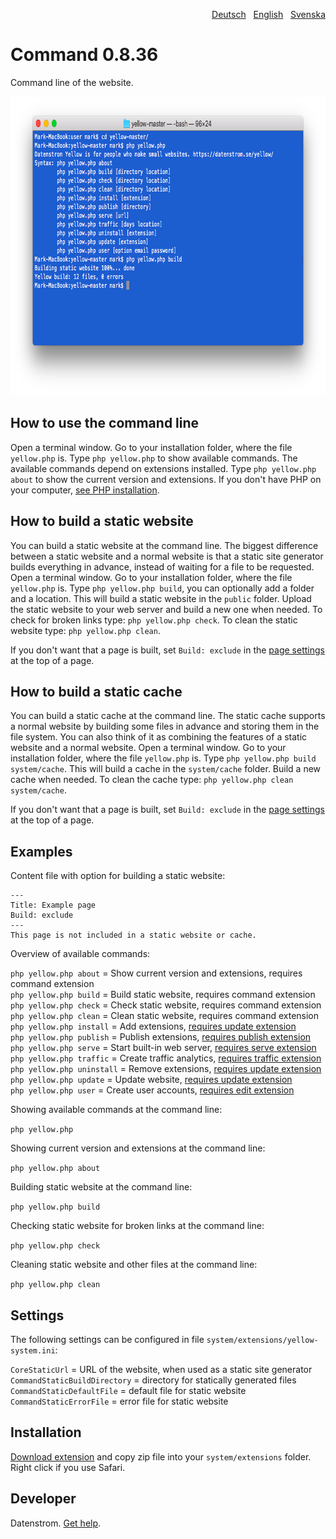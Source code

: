 <p align="right"><a href="README-de.md">Deutsch</a> &nbsp; <a href="README.md">English</a> &nbsp; <a href="README-sv.md">Svenska</a></p>

# Command 0.8.36

Command line of the website.

<p align="center"><img src="command-screenshot.png?raw=true" width="794" height="478" alt="Screenshot"></p>

## How to use the command line

Open a terminal window. Go to your installation folder, where the file `yellow.php` is. Type `php yellow.php` to show available commands. The available commands depend on extensions installed. Type `php yellow.php about` to show the current version and extensions. If you don't have PHP on your computer, [see PHP installation](https://www.php.net/manual/en/install.php).

## How to build a static website

You can build a static website at the command line. The biggest difference between a static website and a normal website is that a static site generator builds everything in advance, instead of waiting for a file to be requested. Open a terminal window. Go to your installation folder, where the file `yellow.php` is. Type `php yellow.php build`, you can optionally add a folder and a location. This will build a static website in the `public` folder. Upload the static website to your web server and build a new one when needed. To check for broken links type: `php yellow.php check`. To clean the static website type: `php yellow.php clean`.

If you don't want that a page is built, set `Build: exclude` in the [page settings](https://github.com/datenstrom/yellow-extensions/tree/master/source/core#settings-page) at the top of a page.

## How to build a static cache

You can build a static cache at the command line. The static cache supports a normal website by building some files in advance and storing them in the file system. You can also think of it as combining the features of a static website and a normal website. Open a terminal window. Go to your installation folder, where the file `yellow.php` is. Type `php yellow.php build system/cache`. This will build a cache in the `system/cache` folder. Build a new cache when needed. To clean the cache type: `php yellow.php clean system/cache`.

If you don't want that a page is built, set `Build: exclude` in the [page settings](https://github.com/datenstrom/yellow-extensions/tree/master/source/core#settings-page) at the top of a page.

## Examples

Content file with option for building a static website:

    ---
    Title: Example page
    Build: exclude
    ---
    This page is not included in a static website or cache.

Overview of available commands:

`php yellow.php about` = Show current version and extensions, requires command extension  
`php yellow.php build` = Build static website, requires command extension  
`php yellow.php check` = Check static website, requires command extension  
`php yellow.php clean` = Clean static website, requires command extension  
`php yellow.php install` = Add extensions, [requires update extension](https://github.com/datenstrom/yellow-extensions/tree/master/source/update)  
`php yellow.php publish` = Publish extensions, [requires publish extension](https://github.com/datenstrom/yellow-extensions/tree/master/source/publish)  
`php yellow.php serve` = Start built-in web server, [requires serve extension](https://github.com/datenstrom/yellow-extensions/tree/master/source/serve)  
`php yellow.php traffic` = Create traffic analytics, [requires traffic extension](https://github.com/datenstrom/yellow-extensions/tree/master/source/traffic)  
`php yellow.php uninstall` = Remove extensions, [requires update extension](https://github.com/datenstrom/yellow-extensions/tree/master/source/update)  
`php yellow.php update` = Update website, [requires update extension](https://github.com/datenstrom/yellow-extensions/tree/master/source/update)  
`php yellow.php user` = Create user accounts, [requires edit extension](https://github.com/datenstrom/yellow-extensions/tree/master/source/edit)  

Showing available commands at the command line:

`php yellow.php`

Showing current version and extensions at the command line:
 
`php yellow.php about` 

Building static website at the command line:

`php yellow.php build`  

Checking static website for broken links at the command line:

`php yellow.php check`  

Cleaning static website and other files at the command line:

`php yellow.php clean`  

## Settings

The following settings can be configured in file `system/extensions/yellow-system.ini`:

`CoreStaticUrl` = URL of the website, when used as a static site generator  
`CommandStaticBuildDirectory` = directory for statically generated files  
`CommandStaticDefaultFile` = default file for static website  
`CommandStaticErrorFile` = error file for static website  

## Installation

[Download extension](https://github.com/datenstrom/yellow-extensions/raw/master/zip/command.zip) and copy zip file into your `system/extensions` folder. Right click if you use Safari.

## Developer

Datenstrom. [Get help](https://datenstrom.se/yellow/help/).
